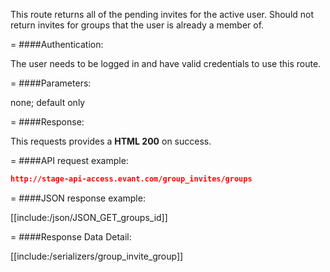 <!-- --- title: GET /group_invites/groups -->

This route returns all of the pending invites for the active user. Should not return invites for groups that the user is already a member of.

=
####Authentication:

The user needs to be logged in and have valid credentials to use this route.

=
####Parameters:

none; default only

=
####Response:

This requests provides a <strong>HTML 200</strong> on success.

=
####API request example:
```json
http://stage-api-access.evant.com/group_invites/groups
```

=
####JSON response example:

[[include:/json/JSON_GET_groups_id]]

=
####Response Data Detail:

[[include:/serializers/group_invite_group]]